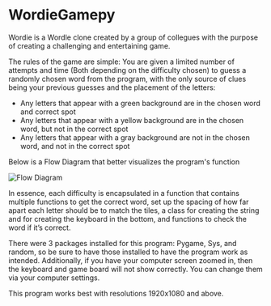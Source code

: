# WordieGamepy

  Wordie is a Wordle clone created by a group of collegues with the purpose of creating a challenging and entertaining game.
  
The rules of the game are simple:
  You are given a limited number of attempts and time (Both depending on the difficulty chosen) to guess a randomly chosen word from
the program, with the only source of clues being your previous guesses and the placement of the letters:
  - Any letters that appear with a green background are in the chosen word and correct spot
  - Any letters that appear with a yellow background are in the chosen word, but not in the correct spot
  - Any letters that appear with a gray background are not in the chosen word, and not in the correct spot

Below is a Flow Diagram that better visualizes the program's function

![Flow Diagram](https://github.com/viccon23/WordleGamepy/assets/123285276/0c6bad59-9d0a-45bb-8070-5854d2702cf1)

 In essence, each difficulty is encapsulated in a function that contains multiple functions to get the correct word, set up the spacing of how far apart each letter should be to match the tiles, a class for creating the string and for creating the keyboard in the bottom, and functions to check the word if it’s correct.
 
 There were 3 packages installed for this program: Pygame, Sys, and random, so be sure to have those installed to have the program work as intended. Additionally, 
if you have your computer screen zoomed in, then the keyboard and game board will not show correctly. You can change them via your computer settings.

  This program works best with resolutions 1920x1080 and above.
